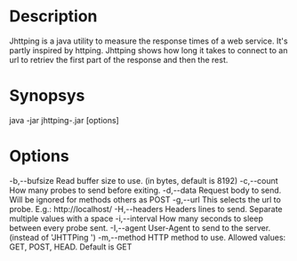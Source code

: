 # Description

Jhttping is a java utility to measure the response times of a web service. It's partly inspired by httping. 
Jhttping shows how long it takes to connect to an url to retriev the first part of the response and then the rest.

# Synopsys

java -jar jhttping-<version>.jar [options]

# Options

 -b,--bufsize <arg>    Read buffer size to use. (in bytes, default is 8192)
 -c,--count <arg>      How many probes to send before exiting.
 -d,--data <arg>       Request body to send. Will be ignored for methods
                       others as POST
 -g,--url <arg>        This selects the url to probe. E.g.:
                       http://localhost/
 -H,--headers <arg>    Headers lines to send. Separate multiple values
                       with a space
 -i,--interval <arg>   How many seconds to sleep between every probe sent.
 -I,--agent <arg>      User-Agent to send to the server.(instead of
                       'JHTTPing <version>')
 -m,--method <arg>     HTTP method to use. Allowed values: GET, POST,
                       HEAD. Default is GET
